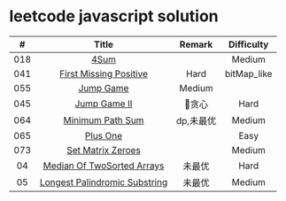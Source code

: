 # leetcode javascript solution

| # | Title | Remark | Difficulty |
|:--:|:--:|:--:|:--:|
|018|[4Sum](https://github.com/MoruoFrog/leetcode/blob/master/18__4Sum.js)|  | Medium |
|041|[First Missing Positive](https://github.com/MoruoFrog/leetcode/blob/master/41__FirstMissingPositive.js)| Hard |bitMap_like |
|055|[Jump Game](https://github.com/MoruoFrog/leetcode/blob/master/55__JumpGame.js)| Medium |
|045|[Jump Game II](https://github.com/MoruoFrog/leetcode/blob/master/45__JumpGame2.js)|贪心| Hard |
|064|[Minimum Path Sum](https://github.com/MoruoFrog/leetcode/blob/master/64__MinimumPathSum.js)|dp,未最优| Medium |
|065|[Plus One](https://github.com/MoruoFrog/leetcode/blob/master/65__PlusOne.js)| | Easy |
|073|[Set Matrix Zeroes](https://github.com/MoruoFrog/leetcode/blob/master/73__SetMatrixZeroes.js)| | Medium |
|04|[Median Of TwoSorted Arrays](https://github.com/MoruoFrog/leetcode/blob/master/4__MedianOfTwoSortedArrays.js)| 未最优 | Hard |
|05|[Longest Palindromic Substring](https://github.com/MoruoFrog/leetcode/blob/master/5__LongestPalindromicSubstring.js)| 未最优 | Medium |